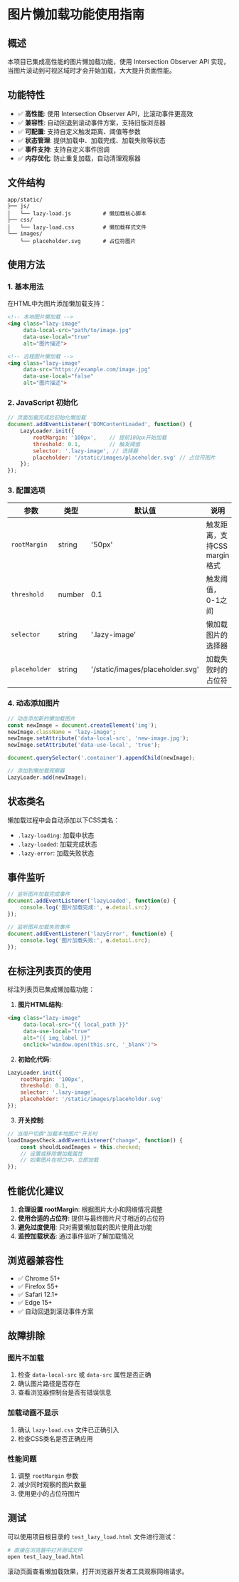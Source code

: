 # 图片懒加载功能使用指南

## 概述

本项目已集成高性能的图片懒加载功能，使用 Intersection Observer API 实现，当图片滚动到可视区域时才会开始加载，大大提升页面性能。

## 功能特性

- ✅ **高性能**: 使用 Intersection Observer API，比滚动事件更高效
- ✅ **兼容性**: 自动回退到滚动事件方案，支持旧版浏览器
- ✅ **可配置**: 支持自定义触发距离、阈值等参数
- ✅ **状态管理**: 提供加载中、加载完成、加载失败等状态
- ✅ **事件支持**: 支持自定义事件回调
- ✅ **内存优化**: 防止重复加载，自动清理观察器

## 文件结构

```
app/static/
├── js/
│   └── lazy-load.js          # 懒加载核心脚本
├── css/
│   └── lazy-load.css         # 懒加载样式文件
└── images/
    └── placeholder.svg       # 占位符图片
```

## 使用方法

### 1. 基本用法

在HTML中为图片添加懒加载支持：

```html
<!-- 本地图片懒加载 -->
<img class="lazy-image" 
     data-local-src="path/to/image.jpg" 
     data-use-local="true"
     alt="图片描述">

<!-- 远程图片懒加载 -->
<img class="lazy-image" 
     data-src="https://example.com/image.jpg" 
     data-use-local="false"
     alt="图片描述">
```

### 2. JavaScript 初始化

```javascript
// 页面加载完成后初始化懒加载
document.addEventListener('DOMContentLoaded', function() {
    LazyLoader.init({
        rootMargin: '100px',    // 提前100px开始加载
        threshold: 0.1,         // 触发阈值
        selector: '.lazy-image', // 选择器
        placeholder: '/static/images/placeholder.svg' // 占位符图片
    });
});
```

### 3. 配置选项

| 参数 | 类型 | 默认值 | 说明 |
|------|------|--------|------|
| `rootMargin` | string | '50px' | 触发距离，支持CSS margin格式 |
| `threshold` | number | 0.1 | 触发阈值，0-1之间 |
| `selector` | string | '.lazy-image' | 懒加载图片的选择器 |
| `placeholder` | string | '/static/images/placeholder.svg' | 加载失败时的占位符 |

### 4. 动态添加图片

```javascript
// 动态添加新的懒加载图片
const newImage = document.createElement('img');
newImage.className = 'lazy-image';
newImage.setAttribute('data-local-src', 'new-image.jpg');
newImage.setAttribute('data-use-local', 'true');

document.querySelector('.container').appendChild(newImage);

// 添加到懒加载观察器
LazyLoader.add(newImage);
```

## 状态类名

懒加载过程中会自动添加以下CSS类名：

- `.lazy-loading`: 加载中状态
- `.lazy-loaded`: 加载完成状态  
- `.lazy-error`: 加载失败状态

## 事件监听

```javascript
// 监听图片加载完成事件
document.addEventListener('lazyLoaded', function(e) {
    console.log('图片加载完成:', e.detail.src);
});

// 监听图片加载失败事件
document.addEventListener('lazyError', function(e) {
    console.log('图片加载失败:', e.detail.src);
});
```

## 在标注列表页的使用

标注列表页已集成懒加载功能：

1. **图片HTML结构**:
```html
<img class="lazy-image" 
     data-local-src="{{ local_path }}"
     data-use-local="true"
     alt="{{ img_label }}" 
     onclick="window.open(this.src, '_blank')">
```

2. **初始化代码**:
```javascript
LazyLoader.init({
    rootMargin: '100px',
    threshold: 0.1,
    selector: '.lazy-image',
    placeholder: '/static/images/placeholder.svg'
});
```

3. **开关控制**:
```javascript
// 当用户切换"加载本地图片"开关时
loadImagesCheck.addEventListener("change", function() {
    const shouldLoadImages = this.checked;
    // 设置或移除懒加载属性
    // 如果图片在视口中，立即加载
});
```

## 性能优化建议

1. **合理设置 rootMargin**: 根据图片大小和网络情况调整
2. **使用合适的占位符**: 提供与最终图片尺寸相近的占位符
3. **避免过度使用**: 只对需要懒加载的图片使用此功能
4. **监控加载状态**: 通过事件监听了解加载情况

## 浏览器兼容性

- ✅ Chrome 51+
- ✅ Firefox 55+
- ✅ Safari 12.1+
- ✅ Edge 15+
- ✅ 自动回退到滚动事件方案

## 故障排除

### 图片不加载
1. 检查 `data-local-src` 或 `data-src` 属性是否正确
2. 确认图片路径是否存在
3. 查看浏览器控制台是否有错误信息

### 加载动画不显示
1. 确认 `lazy-load.css` 文件已正确引入
2. 检查CSS类名是否正确应用

### 性能问题
1. 调整 `rootMargin` 参数
2. 减少同时观察的图片数量
3. 使用更小的占位符图片

## 测试

可以使用项目根目录的 `test_lazy_load.html` 文件进行测试：

```bash
# 直接在浏览器中打开测试文件
open test_lazy_load.html
```

滚动页面查看懒加载效果，打开浏览器开发者工具观察网络请求。 
